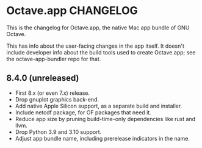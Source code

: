 # Octave.app CHANGELOG

This is the changelog for Octave.app, the native Mac app bundle of GNU Octave.

This has info about the user-facing changes in the app itself. It doesn't include developer info about the build tools used to create Octave.app; see the octave-app-bundler repo for that.

## 8.4.0 (unreleased)

* First 8.x (or even 7.x) release.
* Drop gnuplot graphics back-end.
* Add native Apple Silicon support, as a separate build and installer.
* Include netcdf package, for OF packages that need it.
* Reduce app size by pruning build-time-only dependencies like rust and llvm.
* Drop Python 3.9 and 3.10 support.
* Adjust app bundle name, including prerelease indicators in the name.
